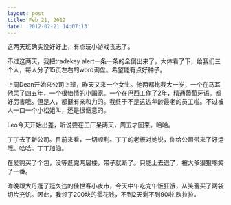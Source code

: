 ```yaml
---
layout: post
title: Feb 21, 2012
date: '2012-02-21 14:07:13'
---
```



 这两天班确实没好好上，有点玩小游戏丧志了。

 不过这两天，我把tradekey alert一条一条的全倒出来了，大体看了下，给我们三个人，每人分了15页左右的word询盘。希望能有点好种子。

 上周Dean开始来公司上班，昨天又来一个女生。他两都比我大一岁，一个在马耳他呆了四五年，一个很怡情的小国家。一个在巴西工作了2年，精通葡萄牙语。都好厉害哦。但是人，都挺有亲和力的。我终于不是这边年龄最老的员工啦。不过被人一口一个小松姐叫，还是很惬意的。

 Leo今天开始出差，听说要在工厂呆两天，周五才回来。哈哈。

 丁丁去了新公司。目前来看，一切顺利。丁丁的老板对她说，你给公司带来了好运哦。哈哈。丁丁加油。

 在爱购买了个包，没等逛完两层楼，带子就断了。只能上去退了，被大爷狠狠嘲笑了一番。

 昨晚跟大丹逛了逛久违的佳世客小夜市，今天中午吃完午饭狂饿，从笑蕾买了两袋切片充饥。因此，我领了200块的零花钱，不到2天剩不到90啦.欧拉拉。


